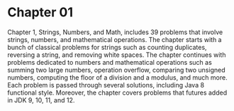# Chapter 01
Chapter 1, Strings, Numbers, and Math, includes 39 problems that involve strings, numbers, and mathematical operations. The chapter starts with a bunch of classical problems for strings such as counting duplicates, reversing a string, and removing white spaces. The chapter continues with problems dedicated to numbers and mathematical operations such as summing two large numbers, operation overflow, comparing two unsigned numbers, computing the floor of a division and a modulus, and much more. Each problem is passed through several solutions, including Java 8 functional style. Moreover, the chapter covers problems that futures added in JDK 9, 10, 11, and 12.

